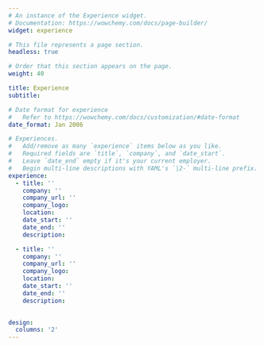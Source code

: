 ```yaml
---
# An instance of the Experience widget.
# Documentation: https://wowchemy.com/docs/page-builder/
widget: experience

# This file represents a page section.
headless: true

# Order that this section appears on the page.
weight: 40

title: Experience
subtitle:

# Date format for experience
#   Refer to https://wowchemy.com/docs/customization/#date-format
date_format: Jan 2006

# Experiences.
#   Add/remove as many `experience` items below as you like.
#   Required fields are `title`, `company`, and `date_start`.
#   Leave `date_end` empty if it's your current employer.
#   Begin multi-line descriptions with YAML's `|2-` multi-line prefix.
experience:
  - title: ''
    company: ''
    company_url: ''
    company_logo: 
    location: 
    date_start: ''
    date_end: ''
    description: 

  - title: ''
    company: ''
    company_url: ''
    company_logo: 
    location: 
    date_start: ''
    date_end: ''
    description: 
 

design:
  columns: '2'
---
```

